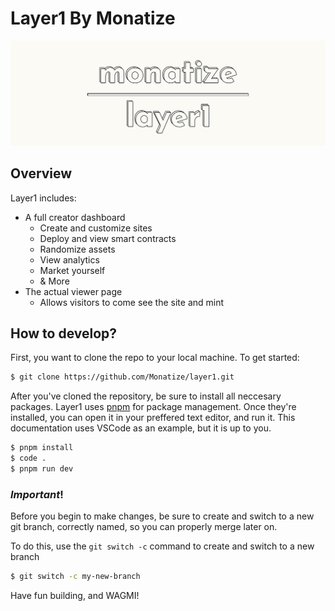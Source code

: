 # Layer1 By Monatize

![Layer1 By Monatize](./assets/Banner.png)

## Overview

Layer1 includes:

-   A full creator dashboard
    -   Create and customize sites
    -   Deploy and view smart contracts
    -   Randomize assets
    -   View analytics
    -   Market yourself
    -   & More
-   The actual viewer page
    -   Allows visitors to come see the site and mint

## How to develop?

First, you want to clone the repo to your local machine. To get started:

```bash
$ git clone https://github.com/Monatize/layer1.git
```

After you've cloned the repository, be sure to install all neccesary packages.
Layer1 uses [pnpm](https://pnpm.io) for package management. Once they're
installed, you can open it in your preffered text editor, and run it. This
documentation uses VSCode as an example, but it is up to you.

```bash
$ pnpm install
$ code .
$ pnpm run dev
```

### **_Important_**!

Before you begin to make changes, be sure to create and switch to a new git
branch, correctly named, so you can properly merge later on.

To do this, use the `git switch -c` command to create and switch to a new branch

```bash
$ git switch -c my-new-branch
```

Have fun building, and WAGMI!
